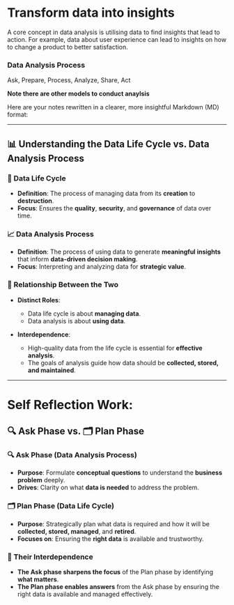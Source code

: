 # Transform data into insights

A core concept in data analysis is utilising data to find insights that lead to action. For example, data about user experience can lead to insights on how to change a product to better satisfaction. 


### Data Analysis Process

Ask, Prepare, Process, Analyze, Share, Act

**Note there are other models to conduct anaylsis**

Here are your notes rewritten in a clearer, more insightful Markdown (MD) format:

---

## 📊 Understanding the Data Life Cycle vs. Data Analysis Process

### 🔁 Data Life Cycle

* **Definition**: The process of managing data from its **creation** to **destruction**.
* **Focus**: Ensures the **quality**, **security**, and **governance** of data over time.

### 📈 Data Analysis Process

* **Definition**: The process of using data to generate **meaningful insights** that inform **data-driven decision making**.
* **Focus**: Interpreting and analyzing data for **strategic value**.

### 🧩 Relationship Between the Two

* **Distinct Roles**:

  * Data life cycle is about **managing data**.
  * Data analysis is about **using data**.
* **Interdependence**:

  * High-quality data from the life cycle is essential for **effective analysis**.
  * The goals of analysis guide how data should be **collected, stored, and maintained**.

---
# Self Reflection Work:

## 🔍 Ask Phase vs. 🗂️ Plan Phase

### 🔍 Ask Phase (Data Analysis Process)

* **Purpose**: Formulate **conceptual questions** to understand the **business problem** deeply.
* **Drives**: Clarity on what **data is needed** to address the problem.

### 🗂️ Plan Phase (Data Life Cycle)

* **Purpose**: Strategically plan what data is required and how it will be **collected, stored, managed**, and **retired**.
* **Focuses on**: Ensuring the **right data** is available and trustworthy.

### 🔄 Their Interdependence

* **The Ask phase sharpens the focus** of the Plan phase by identifying **what matters**.
* **The Plan phase enables answers** from the Ask phase by ensuring the right data is available and managed effectively.
